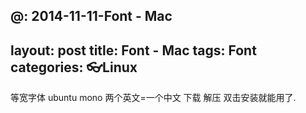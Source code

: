 
@: 2014-11-11-Font - Mac
---
layout: post
title: Font - Mac
tags: Font
categories: 👓Linux
---

等宽字体 ubuntu mono 
两个英文=一个中文
下载 解压 双击安装就能用了.

